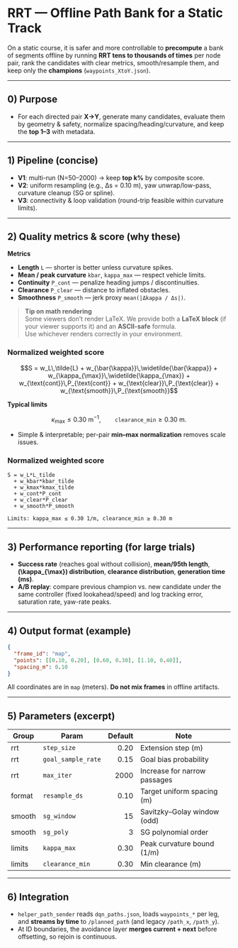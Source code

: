 # RRT — Offline Path Bank for a Static Track

On a static course, it is safer and more controllable to **precompute** a bank of segments offline by running **RRT tens to thousands of times** per node pair, rank the candidates with clear metrics, smooth/resample them, and keep only the **champions** (`waypoints_XtoY.json`).

---

## 0) Purpose
- For each directed pair **X→Y**, generate many candidates, evaluate them by geometry & safety, normalize spacing/heading/curvature, and keep the **top 1–3** with metadata.

---

## 1) Pipeline (concise)
- **V1**: multi-run (N=50–2000) → keep **top k%** by composite score.  
- **V2**: uniform resampling (e.g., Δs = 0.10 m), yaw unwrap/low-pass, curvature cleanup (SG or spline).  
- **V3**: connectivity & loop validation (round-trip feasible within curvature limits).

---

## 2) Quality metrics & score (why these)

**Metrics**
- **Length** `L` — shorter is better unless curvature spikes.  
- **Mean / peak curvature** `kbar`, `kappa_max` — respect vehicle limits.  
- **Continuity** `P_cont` — penalize heading jumps / discontinuities.  
- **Clearance** `P_clear` — distance to inflated obstacles.  
- **Smoothness** `P_smooth` — jerk proxy `mean(|Δkappa / Δs|)`.

> **Tip on math rendering**  
> Some viewers don’t render LaTeX. We provide both a **LaTeX block** (if your viewer supports it) and an **ASCII-safe** formula.  
> Use whichever renders correctly in your environment.

### Normalized weighted score
```math
S = w_L\,\tilde{L}
  + w_{\bar{\kappa}}\,\widetilde{\bar{\kappa}}
  + w_{\kappa_{\max}}\,\widetilde{\kappa_{\max}}
  + w_{\text{cont}}\,P_{\text{cont}}
  + w_{\text{clear}}\,P_{\text{clear}}
  + w_{\text{smooth}}\,P_{\text{smooth}}
```

**Typical limits**
```math
\kappa_{\max} \le 0.30~\mathrm{m}^{-1},\qquad \texttt{clearance\_min} \ge 0.30~\mathrm{m}.
```

- Simple & interpretable; per-pair **min–max normalization** removes scale issues.

### Normalized weighted score
```
S = w_L*L_tilde
  + w_kbar*kbar_tilde
  + w_kmax*kmax_tilde
  + w_cont*P_cont
  + w_clear*P_clear
  + w_smooth*P_smooth

Limits: kappa_max ≤ 0.30 1/m, clearance_min ≥ 0.30 m
```
---

## 3) Performance reporting (for large trials)
- **Success rate** (reaches goal without collision), **mean/95th length**, **\(\kappa_{\max}\) distribution**, **clearance distribution**, **generation time (ms)**.  
- **A/B replay**: compare previous champion vs. new candidate under the same controller (fixed lookahead/speed) and log tracking error, saturation rate, yaw-rate peaks.

---

## 4) Output format (example)

~~~json
{
  "frame_id": "map",
  "points": [[0.10, 0.20], [0.60, 0.30], [1.10, 0.40]],
  "spacing_m": 0.10
}
~~~

All coordinates are in `map` (meters). **Do not mix frames** in offline artifacts.

---

## 5) Parameters (excerpt)

| Group | Param | Default | Note |
|---|---|---:|---|
| rrt | `step_size` | 0.20 | Extension step (m) |
| rrt | `goal_sample_rate` | 0.15 | Goal bias probability |
| rrt | `max_iter` | 2000 | Increase for narrow passages |
| format | `resample_ds` | 0.10 | Target uniform spacing (m) |
| smooth | `sg_window` | 15 | Savitzky–Golay window (odd) |
| smooth | `sg_poly` | 3 | SG polynomial order |
| limits | `kappa_max` | 0.30 | Peak curvature bound (1/m) |
| limits | `clearance_min` | 0.30 | Min clearance (m) |

---

## 6) Integration
- `helper_path_sender` reads `dqn_paths.json`, loads `waypoints_*` per leg, and **streams by time** to `/planned_path` (and legacy `/path_x`, `/path_y`).  
- At ID boundaries, the avoidance layer **merges current + next** before offsetting, so rejoin is continuous.
